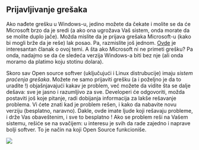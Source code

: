 <?php require("../../entete.php"); ?> <?php require("../../base.php"); ?>

<div id="corps">

<h2>Prijavljivanje grešaka</h2>

<p>Ako nađete grešku u Windows-u, jedino možete da čekate i molite se da će
Microsoft brzo da je sredi (a ako ona ugrožava Vaš sistem, onda morate
da se molite duplo jače). Možda mislite da je prijava grešaka
Microsoft-u (kako bi mogli brže da je reše) lak posao. Pa, razmislite
još jednom. <a 
href="http://www.oreillynet.com/mac/blog/2002/06/mission_impossible_submitting.html">Ovde</a> 
je interesantan članak o ovoj temi. A šta ako Microsoft ni ne primeti
grešku? Pa onda, nadajmo se da će sledeća verzija Windows-a biti bez
nje (ali onda moramo da platimo koju stotinu dolara).</p>

<p>Skoro sav Open source softver (uključujući i Linux distrubucije) imaju
<i>sistem praćenja grešaka</i>. Možete ne samo prijaviti grešku (a i poželjno 
je da to uradite !) objašnjavajući kakav je problem, već možete da 
vidite šta se dalje dešava: sve je jasno i razumljivo za sve. 
Developeri će odgovoriti, možda postaviti još koje pitanje, radi dobijanja informacija
za lakše rešavanje problema. Vi ćete znati kad je problem rešen, i kako da
nabavite novu verziju (besplatno, naravno). 
Dakle, ovde imate ljude koji rešavaju probleme, i drže Vas obaveštenim,
i sve to besplatno ! Ako se problem reši na Vašem sistemu,
rešiće se na svačijem: u interesu je svih da rade zajedno
i naprave bolji softver. To je način na koji Open Source funkcioniše.</p>

<img src="Images/report_bugs_thumb.png" />

</div>


